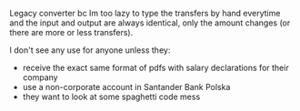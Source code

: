 Legacy converter bc Im too lazy to type the transfers by hand everytime and the input and output are always identical, only the amount changes (or there are more or less transfers).

I don't see any use for anyone unless they:
- receive the exact same format of pdfs with salary declarations for their company
- use a non-corporate account in Santander Bank Polska
- they want to look at some spaghetti code mess
